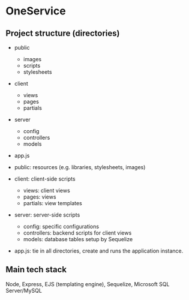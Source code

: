 # OneService

## Project structure (directories)
- public  
  - images
   - scripts
   - stylesheets

- client
  - views
   - pages
   - partials
 
- server
  - config 
  - controllers 
  - models

- app.js
      
- public: resources (e.g. libraries, stylesheets, images)

- client: client-side scripts
  - views: client views
   - pages: views
   - partials: view templates 

- server: server-side scripts
  - config: specific configurations
  - controllers: backend scripts for client views
  - models: database tables setup by Sequelize

- app.js: tie in all directories, create and runs the application instance. 

## Main tech stack
Node, Express, EJS (templating engine), Sequelize, Microsoft SQL Server/MySQL



